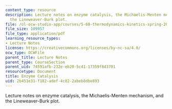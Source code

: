 ```yaml
---
content_type: resource
description: Lecture notes on enzyme catalysis, the Michaelis-Menten mechanism, and
  the Lineweaver-Burk plot.
file: /ol-ocw-studio-app/courses/5-60-thermodynamics-kinetics-spring-2008/2b451e31f182adef4c822abeb8dbe893_lec_35.pdf
file_size: 109957
file_type: application/pdf
learning_resource_types:
- Lecture Notes
license: https://creativecommons.org/licenses/by-nc-sa/4.0/
ocw_type: OCWFile
parent_title: Lecture Notes
parent_type: CourseSection
parent_uid: 74591afb-232e-eb20-5c41-17359f843701
resourcetype: Document
title: Enzyme Catalysis
uid: 2b451e31-f182-adef-4c82-2abeb8dbe893
---
```

Lecture notes on enzyme catalysis, the Michaelis-Menten mechanism, and the Lineweaver-Burk plot.
